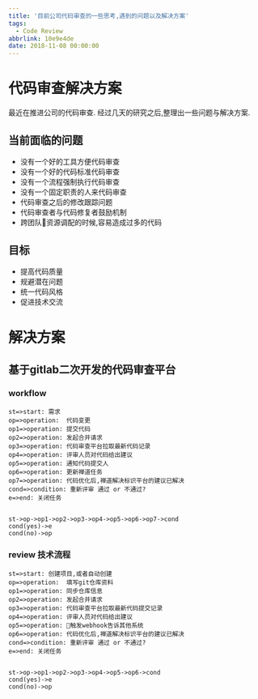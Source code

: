 ```yaml
---
title: '目前公司代码审查的一些思考,遇到的问题以及解决方案'
tags:
  - Code Review
abbrlink: 10e9e4de
date: 2018-11-08 00:00:00
---
```

# 代码审查解决方案
最近在推进公司的代码审查.
经过几天的研究之后,整理出一些问题与解决方案.

## 当前面临的问题

* 没有一个好的工具方便代码审查
* 没有一个好的代码标准代码审查
* 没有一个流程强制执行代码审查
* 没有一个固定职责的人来代码审查
* 代码审查之后的修改跟踪问题
* 代码审查者与代码修复者鼓励机制
* 跨团队资源调配的时候,容易造成过多的代码

## 目标

*  提高代码质量
*  规避潜在问题
*  统一代码风格
*  促进技术交流


# 解决方案

## 基于gitlab二次开发的代码审查平台

### workflow


```flow
st=>start: 需求
op=>operation:  代码变更
op1=>operation: 提交代码
op2=>operation: 发起合并请求
op3=>operation: 代码审查平台拉取最新代码记录
op4=>operation: 评审人员对代码给出建议
op5=>operation: 通知代码提交人
op6=>operation: 更新禅道任务
op7=>operation: 代码优化后,禅道解决标识平台的建议已解决
cond=>condition: 重新评审 通过 or 不通过?
e=>end: 关闭任务


st->op->op1->op2->op3->op4->op5->op6->op7->cond
cond(yes)->e
cond(no)->op
```


### review 技术流程

```flow
st=>start: 创建项目,或者自动创建
op=>operation:  填写git仓库资料
op1=>operation: 同步仓库信息
op2=>operation: 发起合并请求
op3=>operation: 代码审查平台拉取最新代码提交记录
op4=>operation: 评审人员对代码给出建议
op5=>operation: 触发webhook告诉其他系统
op6=>operation: 代码优化后,禅道解决标识平台的建议已解决
cond=>condition: 重新评审 通过 or 不通过?
e=>end: 关闭任务


st->op->op1->op2->op3->op4->op5->op6->cond
cond(yes)->e
cond(no)->op
```


